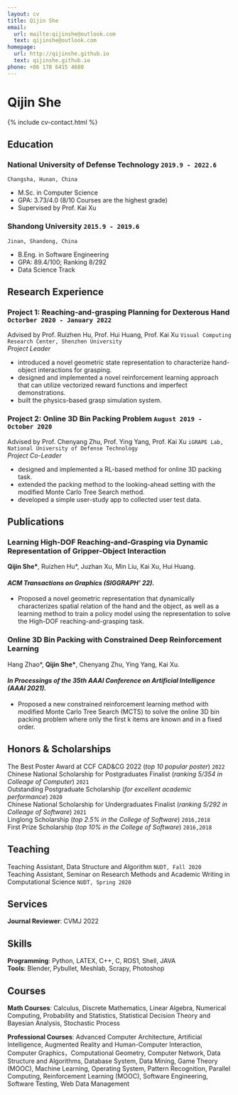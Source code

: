 ```yaml
---
layout: cv
title: Qijin She
email:
  url: mailto:qijinshe@outlook.com
  text: qijinshe@outlook.com
homepage:
  url: http://qijinshe.github.io
  text: qijinshe.github.io
phone: +86 178 6415 4680
---
```


# Qijin She

{% include cv-contact.html %}
<!-- ## **Introduction**
My research interests are in reinforcement learning, computer graphics and robotics, with a focus on applying learning methods to robotic manipulation and animation generation. -->

## **Education**

### **National University of Defense Technology** `2019.9 - 2022.6`

```
Changsha, Hunan, China
```

- M.Sc. in Computer Science
- GPA: 3.73/4.0 (8/10 Courses are the highest grade)
- Supervised by Prof. Kai Xu

### **Shandong University** `2015.9 - 2019.6`

```
Jinan, Shandong, China
```

- B.Eng. in Software Engineering
- GPA: 89.4/100; Ranking 8/292
- Data Science Track


## **Research Experience**

### **Project 1: Reaching-and-grasping Planning for Dexterous Hand** `Octorber 2020 - January 2022` <br>
Advised by Prof. Ruizhen Hu, Prof. Hui Huang, Prof. Kai Xu `Visual Computing Research Center, Shenzhen University`<br>
_Project Leader_ <br>
* introduced a novel geometric state representation to characterize hand-object interactions for grasping.
* designed and implemented a novel reinforcement learning approach that can utilize vectorized reward functions and imperfect demonstrations.
* built the physics-based grasp simulation system.

### **Project 2: Online 3D Bin Packing Problem** `August 2019 - October 2020`<br>
Advised by Prof. Chenyang Zhu, Prof. Ying Yang, Prof. Kai Xu `iGRAPE Lab, National University of Defense Technology` <br>
_Project Co-Leader_ <br>
* designed and implemented a RL-based method for online 3D packing task.
* extended the packing method to the looking-ahead setting with the modified Monte Carlo Tree Search method.
* developed a simple user-study app to collected user test data.


## **Publications**
<!-- * indicates equal contribution -->
### **Learning High-DOF Reaching-and-Grasping via Dynamic Representation of Gripper-Object Interaction** <br>
**Qijin She\***, Ruizhen Hu*, Juzhan Xu, Min Liu, Kai Xu, Hui Huang. <br>
#### _ACM Transactions on Graphics (SIGGRAPH’ 22)._
* Proposed a novel geometric representation that dynamically characterizes spatial relation of the hand and the object, as well as a learning method
to train a policy model using the representation to solve the High-DOF reaching-and-grasping task.

### **Online 3D Bin Packing with Constrained Deep Reinforcement Learning** <br>
Hang Zhao*, **Qijin She\***, Chenyang Zhu, Ying Yang, Kai Xu. <br>
#### _In Processings of the 35th AAAI Conference on Artificial Intelligence (AAAI 2021)._ 
* Proposed a new constrained reinforcement learning method with modified Monte Carlo Tree Search (MCTS) to solve the online 3D bin packing problem where only the first k items are known and in a fixed order.

## **Honors & Scholarships**

The Best Poster Award at CCF CAD&CG 2022 (_top 10 popular poster_) `2022` <br>
Chinese National Scholarship for Postgraduates Finalist (_ranking 5/354 in Colleage of Computer_) `2021` <br>
Outstanding Postgraduate Scholarship (_for excellent academic performance_) `2020` <br>
Chinese National Scholarship for Undergraduates Finalist (_ranking 5/292 in Colleage of Software_) `2021`  <br>
Linglong Scholarship (_top 2.5% in the College of Software_) `2016,2018`  <br>
First Prize Scholarship (_top 10% in the College of Software_) `2016,2018`  <br>

## **Teaching**
Teaching Assistant, Data Structure and Algorithm `NUDT, Fall 2020` <br>
Teaching Assistant, Seminar on Research Methods and Academic Writing in Computational Science `NUDT, Spring 2020` <br>

## **Services**

**Journal Reviewer**: CVMJ 2022

## **Skills**
**Programming**: Python, LATEX, C++, C, ROS1, Shell, JAVA <br>
**Tools**: Blender, Pybullet, Meshlab, Scrapy, Photoshop <br>

## **Courses**
**Math Courses**: Calculus, Discrete Mathematics, Linear Algebra, Numerical Computing, Probability and Statistics, Statistical Decision Theory and Bayesian Analysis, Stochastic Process <br>

**Professional Courses**: Advanced Computer Architecture, Artificial Intelligence, Augmented Reality and Human-Computer Interaction, Computer Graphics，Computational Geometry, Computer Network, Data Structure and Algorithms, Database System, Data Mining, Game Theory (MOOC), Machine Learning, Operating System, Pattern Recognition, Parallel Computing, Reinforcement Learning (MOOC), Software Engineering, Software Testing, Web Data Management <br>



<!-- ### Footer

Last updated: May 2013 -->
